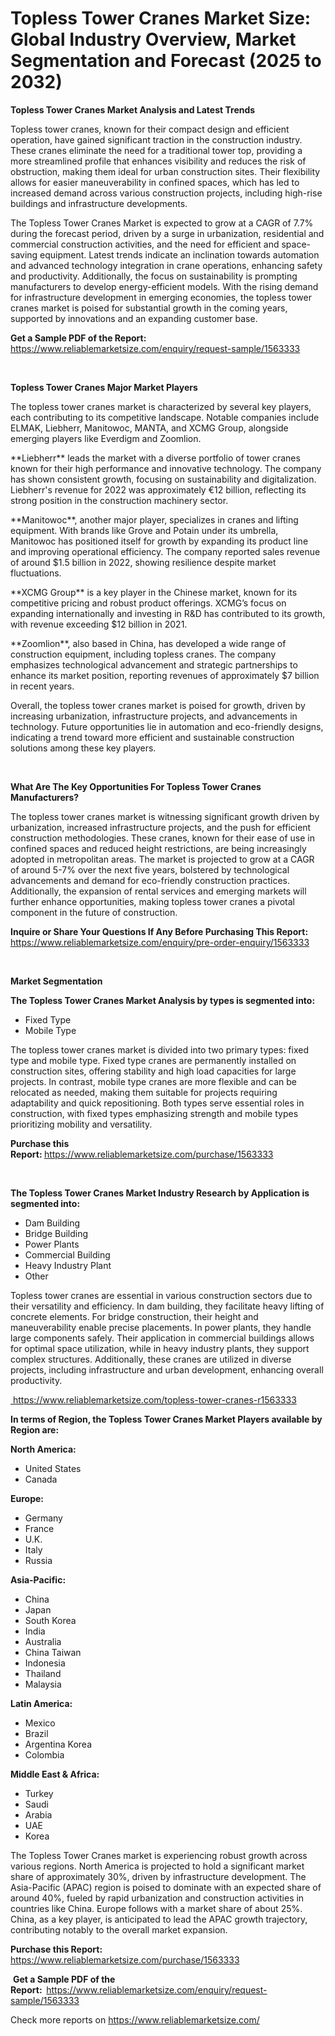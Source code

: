 <p><h1>Topless Tower Cranes Market Size: Global Industry Overview, Market Segmentation and Forecast (2025 to 2032)</h1></p><p><strong>Topless Tower Cranes Market Analysis and Latest Trends</strong></p>
<p><p>Topless tower cranes, known for their compact design and efficient operation, have gained significant traction in the construction industry. These cranes eliminate the need for a traditional tower top, providing a more streamlined profile that enhances visibility and reduces the risk of obstruction, making them ideal for urban construction sites. Their flexibility allows for easier maneuverability in confined spaces, which has led to increased demand across various construction projects, including high-rise buildings and infrastructure developments.</p><p>The Topless Tower Cranes Market is expected to grow at a CAGR of 7.7% during the forecast period, driven by a surge in urbanization, residential and commercial construction activities, and the need for efficient and space-saving equipment. Latest trends indicate an inclination towards automation and advanced technology integration in crane operations, enhancing safety and productivity. Additionally, the focus on sustainability is prompting manufacturers to develop energy-efficient models. With the rising demand for infrastructure development in emerging economies, the topless tower cranes market is poised for substantial growth in the coming years, supported by innovations and an expanding customer base.</p></p>
<p><strong>Get a Sample PDF of the Report:&nbsp;</strong> <a href="https://www.reliablemarketsize.com/enquiry/request-sample/1563333?utm_campaign=2208&utm_medium=2&utm_source=Github&utm_content=ia&utm_term=25022025&utm_id=topless-tower-cranes">https://www.reliablemarketsize.com/enquiry/request-sample/1563333</a></p>
<p>&nbsp;</p>
<p><strong>Topless Tower Cranes Major Market Players</strong></p>
<p><p>The topless tower cranes market is characterized by several key players, each contributing to its competitive landscape. Notable companies include ELMAK, Liebherr, Manitowoc, MANTA, and XCMG Group, alongside emerging players like Everdigm and Zoomlion.</p><p>**Liebherr** leads the market with a diverse portfolio of tower cranes known for their high performance and innovative technology. The company has shown consistent growth, focusing on sustainability and digitalization. Liebherr's revenue for 2022 was approximately €12 billion, reflecting its strong position in the construction machinery sector.</p><p>**Manitowoc**, another major player, specializes in cranes and lifting equipment. With brands like Grove and Potain under its umbrella, Manitowoc has positioned itself for growth by expanding its product line and improving operational efficiency. The company reported sales revenue of around $1.5 billion in 2022, showing resilience despite market fluctuations.</p><p>**XCMG Group** is a key player in the Chinese market, known for its competitive pricing and robust product offerings. XCMG’s focus on expanding internationally and investing in R&D has contributed to its growth, with revenue exceeding $12 billion in 2021.</p><p>**Zoomlion**, also based in China, has developed a wide range of construction equipment, including topless cranes. The company emphasizes technological advancement and strategic partnerships to enhance its market position, reporting revenues of approximately $7 billion in recent years.</p><p>Overall, the topless tower cranes market is poised for growth, driven by increasing urbanization, infrastructure projects, and advancements in technology. Future opportunities lie in automation and eco-friendly designs, indicating a trend toward more efficient and sustainable construction solutions among these key players.</p></p>
<p>&nbsp;</p>
<p><strong>What Are The Key Opportunities For Topless Tower Cranes Manufacturers?</strong></p>
<p><p>The topless tower cranes market is witnessing significant growth driven by urbanization, increased infrastructure projects, and the push for efficient construction methodologies. These cranes, known for their ease of use in confined spaces and reduced height restrictions, are being increasingly adopted in metropolitan areas. The market is projected to grow at a CAGR of around 5-7% over the next five years, bolstered by technological advancements and demand for eco-friendly construction practices. Additionally, the expansion of rental services and emerging markets will further enhance opportunities, making topless tower cranes a pivotal component in the future of construction.</p></p>
<p><strong>Inquire or Share Your Questions If Any Before Purchasing This Report:</strong> <a href="https://www.reliablemarketsize.com/enquiry/pre-order-enquiry/1563333?utm_campaign=2208&utm_medium=2&utm_source=Github&utm_content=ia&utm_term=25022025&utm_id=topless-tower-cranes">https://www.reliablemarketsize.com/enquiry/pre-order-enquiry/1563333</a></p>
<p>&nbsp;</p>
<p><strong>Market Segmentation</strong></p>
<p><strong>The Topless Tower Cranes Market Analysis by types is segmented into:</strong></p>
<p><ul><li>Fixed Type</li><li>Mobile Type</li></ul></p>
<p><p>The topless tower cranes market is divided into two primary types: fixed type and mobile type. Fixed type cranes are permanently installed on construction sites, offering stability and high load capacities for large projects. In contrast, mobile type cranes are more flexible and can be relocated as needed, making them suitable for projects requiring adaptability and quick repositioning. Both types serve essential roles in construction, with fixed types emphasizing strength and mobile types prioritizing mobility and versatility.</p></p>
<p><strong>Purchase this Report:&nbsp;</strong><a href="https://www.reliablemarketsize.com/purchase/1563333?utm_campaign=2208&utm_medium=2&utm_source=Github&utm_content=ia&utm_term=25022025&utm_id=topless-tower-cranes">https://www.reliablemarketsize.com/purchase/1563333</a></p>
<p>&nbsp;</p>
<p><strong>The Topless Tower Cranes Market Industry Research by Application is segmented into:</strong></p>
<p><ul><li>Dam Building</li><li>Bridge Building</li><li>Power Plants</li><li>Commercial Building</li><li>Heavy Industry Plant</li><li>Other</li></ul></p>
<p><p>Topless tower cranes are essential in various construction sectors due to their versatility and efficiency. In dam building, they facilitate heavy lifting of concrete elements. For bridge construction, their height and maneuverability enable precise placements. In power plants, they handle large components safely. Their application in commercial buildings allows for optimal space utilization, while in heavy industry plants, they support complex structures. Additionally, these cranes are utilized in diverse projects, including infrastructure and urban development, enhancing overall productivity.</p></p>
<p><a href="https://www.reliablemarketsize.com/topless-tower-cranes-r1563333?utm_campaign=2208&utm_medium=2&utm_source=Github&utm_content=ia&utm_term=25022025&utm_id=topless-tower-cranes">&nbsp;https://www.reliablemarketsize.com/topless-tower-cranes-r1563333</a></p>
<p><strong>In terms of Region, the Topless Tower Cranes Market Players available by Region are:</strong></p>
<p>
    <p> <strong> North America: </strong>
        <ul>
            <li>United States</li>
            <li>Canada</li>
        </ul>
        </p> 
    <p> <strong> Europe: </strong>
        <ul>
            <li>Germany</li>
            <li>France</li>
            <li>U.K.</li>
            <li>Italy</li>
            <li>Russia</li>
        </ul>
        </p> 
    <p> <strong> Asia-Pacific: </strong>
        <ul>
            <li>China</li>
            <li>Japan</li>
            <li>South Korea</li>
            <li>India</li>
            <li>Australia</li>
            <li>China Taiwan</li>
            <li>Indonesia</li>
            <li>Thailand</li>
            <li>Malaysia</li>
        </ul>
        </p> 
    <p> <strong> Latin America: </strong>
        <ul>
            <li>Mexico</li>
            <li>Brazil</li>
            <li>Argentina Korea</li>
            <li>Colombia</li>
        </ul>
        </p> 
    <p> <strong> Middle East & Africa: </strong>
        <ul>
            <li>Turkey</li>
            <li>Saudi</li>
            <li>Arabia</li>
            <li>UAE</li>
            <li>Korea</li>
        </ul>
    </p>
    </p>
<p><p>The Topless Tower Cranes market is experiencing robust growth across various regions. North America is projected to hold a significant market share of approximately 30%, driven by infrastructure development. The Asia-Pacific (APAC) region is poised to dominate with an expected share of around 40%, fueled by rapid urbanization and construction activities in countries like China. Europe follows with a market share of about 25%. China, as a key player, is anticipated to lead the APAC growth trajectory, contributing notably to the overall market expansion.</p></p>
<p><strong>Purchase this Report: </strong><a href="https://www.reliablemarketsize.com/purchase/1563333?utm_campaign=2208&utm_medium=2&utm_source=Github&utm_content=ia&utm_term=25022025&utm_id=topless-tower-cranes">https://www.reliablemarketsize.com/purchase/1563333</a></p>
<p>&nbsp;<strong>Get a Sample PDF of the Report:&nbsp;&nbsp;</strong><a href="https://www.reliablemarketsize.com/enquiry/request-sample/1563333?utm_campaign=2208&utm_medium=2&utm_source=Github&utm_content=ia&utm_term=25022025&utm_id=topless-tower-cranes">https://www.reliablemarketsize.com/enquiry/request-sample/1563333</a></p>
<p><strong></strong></p>
<p>Check more reports on <a href="https://www.reliablemarketsize.com/?utm_campaign=2208&utm_medium=2&utm_source=Github&utm_content=ia&utm_term=25022025&utm_id=topless-tower-cranes">https://www.reliablemarketsize.com/</a></p>